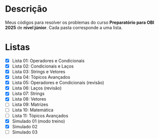 # Descrição
Meus códigos para resolver os problemas do curso **Preparatório para OBI 2025** de **nivel júnior**. Cada pasta corresponde a uma lista.

# Listas
- [x] Lista 01: Operadores e Condicionais
- [x] Lista 02: Condicionais e Laços
- [x] Lista 03: Strings e Vetores
- [x] Lista 04: Tópicos Avançados
- [x] Lista 05: Operadores e Condicionais (revisão)
- [x] Lista 06: Laços (revisão)
- [x] Lista 07: Strings
- [x] Lista 08: Vetores
- [ ] Lista 09: Matrizes
- [ ] Lista 10: Matemática
- [ ] Lista 11: Tópicos Avançados
- [x] Simulado 01 (modo treino)
- [x] Simulado 02
- [ ] Simulado 03
